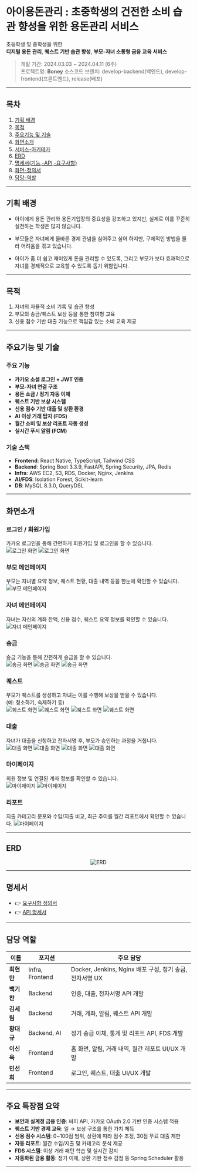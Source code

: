# 아이용돈관리 : 초중학생의 건전한 소비 습관 향성을 위한 용돈관리 서비스

초등학생 및 중학생을 위한  
**디지털 용돈 관리**, **퀘스트 기반 습관 향성**, **부모-자녀 소통형 금융 교육 서비스**

> 개발 기간: 2024.03.03 ~ 2024.04.11 (6주)  
> 프로젝트명: **Boney**
> 소스코드 브렌치: develop-backend(백엔드), develop-frontend(프론트엔드), release(배포)

---

## 목차

1. [기획 배경](#기획-배경)
2. [목적](#목적)
3. [주요기능 및 기술](#주요기능-및-기술)
4. [화면소개](#화면소개)
5. [서비스-아키테카](#서비스-아키테카)
6. [ERD](#ERD)
7. [명세서(기능,-API,-요구사항)](#명세서)
8. [화면-정의서](#화면-정의서)
9. [담당-역할](#담당-역할)

---

## 기획 배경

- 아이에게 용돈 관리와 용돈기입장의 중요성을 강조하고 있지만, 실제로 이를 꾸준히 실천하는 학생은 많지 않습니다.

- 부모들은 자녀에게 올바른 경제 관념을 심어주고 싶어 하지만, 구체적인 방법을 몰라 어려움을 겪고 있습니다.

- 아이가 좀 더 쉽고 재미있게 돈을 관리할 수 있도록, 그리고 부모가 보다 효과적으로 자녀를 경제적으로 교육할 수 있도록 돕기 위함입니다.

---

## 목적

1. 자녀의 자율적 소비 기록 및 습관 향성
2. 부모의 송금/퀘스트 보상 등을 통한 참여형 교육
3. 신용 점수 기반 대출 기능으로 책임감 있는 소비 교육 제공

---

## 주요기능 및 기술

### 주요 기능

- **카카오 소셜 로그인 + JWT 인증**
- **부모-자녀 연결 구조**
- **용돈 쇼금 / 정기 자동 이체**
- **퀘스트 기반 보상 시스템**
- **신용 점수 기반 대출 및 상환 환경**
- **AI 이상 거래 탑지 (FDS)**
- **월간 소비 및 보상 리포트 자동 생성**
- **실시간 푸시 알림 (FCM)**

### 기술 스택

- **Frontend**: React Native, TypeScript, Tailwind CSS
- **Backend**: Spring Boot 3.3.9, FastAPI, Spring Security, JPA, Redis
- **Infra**: AWS EC2, S3, RDS, Docker, Nginx, Jenkins
- **AI/FDS**: Isolation Forest, Scikit-learn
- **DB**: MySQL 8.3.0, QueryDSL

---

## 화면소개

### 로그인 / 회원가입

카카오 로그인을 통해 간편하게 회원가입 및 로그인을 할 수 있습니다.  
![로그인 화면](images/login.png)
![로그인 화면](images/login2.png)

### 부모 메인페이지

부모는 자녀별 요약 정보, 퀘스트 현황, 대출 내역 등을 한눈에 확인할 수 있습니다.  
![부모 메인페이지](images/main1.png)

### 자녀 메인페이지

자녀는 자신의 계좌 잔액, 신용 점수, 퀘스트 요약 정보를 확인할 수 있습니다.  
![자녀 메인페이지](images/main2.png)

### 송금

송금 기능을 통해 간편하게 송금을 할 수 있습니다.  
![송금 화면](images/transfer1.png)
![송금 화면](images/transfer2.png)
![송금 화면](images/transfer3.png)

### 퀘스트

부모가 퀘스트를 생성하고 자녀는 이를 수행해 보상을 받을 수 있습니다.  
(예: 청소하기, 숙제하기 등)  
![퀘스트 화면](images/quest1.png)
![퀘스트 화면](images/quest2.png)
![퀘스트 화면](images/quest3.png)
![퀘스트 화면](images/quest4.png)

### 대출

자녀가 대출을 신청하고 전자서명 후, 부모가 승인하는 과정을 거칩니다.  
![대출 화면](images/loan1.png)
![대출 화면](images/loan2.png)
![대출 화면](images/loan3.png)
![대출 화면](images/loan4.png)

### 마이페이지

회원 정보 및 연결된 계좌 정보를 확인할 수 있습니다.  
![마이페이지](images/menu1.png)
![마이페이지](images/menu2.png)

### 리포트

지출 카테고리 분포와 수입/지출 비교, 최근 추이를 월간 리포트에서 확인할 수 있습니다.
![마이페이지](images/report.png)

---

## ERD

<div align="center">
  <img src="images/erd.png" alt="ERD" />
</div>

---

## 명세서

- 👉 [요구사항 정의서](https://www.notion.so/1b250f0f3cea80e2b86dfec0d7f24d35?pvs=21)
- 👉 [API 명세서](https://www.notion.so/1b250f0f3cea8036bf98e5d856435c29?pvs=21)

---

## 담당 역할

| 이름       | 포지션          | 주요 담당                                                |
| ---------- | --------------- | -------------------------------------------------------- |
| **최현만** | Infra, Frontend | Docker, Jenkins, Nginx 배포 구성, 정기 송금, 전자서명 UX |
| **백기찬** | Backend         | 인증, 대출, 전자서명 API 개발                            |
| **김세림** | Backend         | 거래, 계좌, 알림, 퀘스트 API 개발                        |
| **황대규** | Backend, AI     | 정기 송금 이체, 통계 및 리포트 API, FDS 개발             |
| **이신욱** | Frontend        | 홈 화면, 알림, 거래 내역, 월간 레포트 UI/UX 개발         |
| **민선희** | Frontend        | 로그인, 퀘스트, 대출 UI/UX 개발                          |

---

## 주요 특장점 요약

- **보안과 실계정 금융 인증**: 싸피 API, 카카오 OAuth 2.0 기반 인증 시스템 적용
- **퀘스트 기반 경제 교육**: 일 → 보상 구조를 통한 가치 체득
- **신용 점수 시스템**: 0~100점 범위, 상환에 따라 점수 조정, 30점 무료 대출 제한
- **자동 리포트**: 월간 수입/지출 및 카테고리 분석 제공
- **FDS 시스템**: 이상 거래 패턴 학습 및 실시간 감지
- **자동화된 금융 활동**: 정기 이체, 상환 기한 점수 감점 등 Spring Scheduler 활용

---


